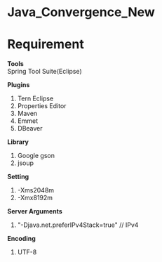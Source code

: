 # Java_Convergence_New
# Requirement
<b>Tools</b><br>
Spring Tool Suite(Eclipse)

<b>Plugins</b><br>
1. Tern Eclipse
2. Properties Editor
3. Maven
4. Emmet
5. DBeaver

<b>Library</b><br>
1. Google gson
2. jsoup

<b>Setting</b><br>
1. -Xms2048m
2. -Xmx8192m

<b>Server Arguments</b><br>
1. "-Djava.net.preferIPv4Stack=true" // IPv4

<b>Encoding</b><br>
1. UTF-8
